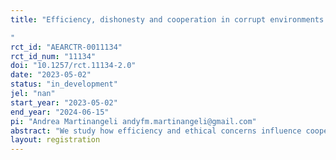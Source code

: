 ```yaml
---
title: "Efficiency, dishonesty and cooperation in corrupt environments
"
rct_id: "AEARCTR-0011134"
rct_id_num: "11134"
doi: "10.1257/rct.11134-2.0"
date: "2023-05-02"
status: "in_development"
jel: "nan"
start_year: "2023-05-02"
end_year: "2024-06-15"
pi: "Andrea Martinangeli andyfm.martinangeli@gmail.com"
abstract: "We study how efficiency and ethical concerns influence cooperation in a corrupt public good environment."
layout: registration
---
```


